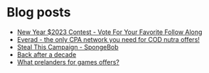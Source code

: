 # Blog posts
<!-- BLOG-POST-LIST:START -->
- [New Year $2023 Contest - Vote For Your Favorite Follow Along](https://afflift.com/f/threads/new-year-2023-contest-vote-for-your-favorite-follow-along.10333/)
- [Everad - the only CPA network you need for COD nutra offers!](https://afflift.com/f/threads/everad-the-only-cpa-network-you-need-for-cod-nutra-offers.7700/)
- [Steal This Campaign - SpongeBob](https://afflift.com/f/threads/steal-this-campaign-spongebob.8897/)
- [Back after a decade](https://afflift.com/f/threads/back-after-a-decade.10349/)
- [What prelanders for games offers?](https://afflift.com/f/threads/what-prelanders-for-games-offers.10379/)
<!-- BLOG-POST-LIST:END -->
